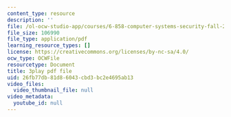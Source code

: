 ```yaml
---
content_type: resource
description: ''
file: /ol-ocw-studio-app/courses/6-858-computer-systems-security-fall-2014/26fb77db81d86043cbd3bc2e4695ab13_WG5UbMrUiLU.pdf
file_size: 106990
file_type: application/pdf
learning_resource_types: []
license: https://creativecommons.org/licenses/by-nc-sa/4.0/
ocw_type: OCWFile
resourcetype: Document
title: 3play pdf file
uid: 26fb77db-81d8-6043-cbd3-bc2e4695ab13
video_files:
  video_thumbnail_file: null
video_metadata:
  youtube_id: null
---
```


